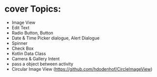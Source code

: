 # cover Topics:
* Image View
* Edit Text
* Radio Button, Button
* Date & Time Picker dialogue, Alert Dialogue
* Spinner
* Check Box
* Kotlin Data Class
* Camera & Gallery Intent
* pass a object between activity
* Circular Image View (https://github.com/hdodenhof/CircleImageView)
